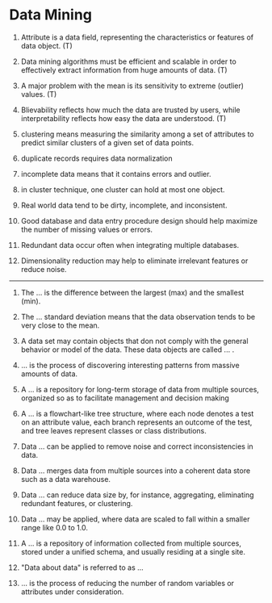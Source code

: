 # Data Mining

1. Attribute is a data field, representing the characteristics or features of data object. (T)

1. Data mining algorithms must be efficient and scalable in order to effectively extract information from huge amounts of data. (T)

1. A major problem with the mean is its sensitivity to extreme (outlier) values. (T)

1. Blievability reflects how much the data are trusted by users, while interpretability reflects how easy the data are understood. (T)

1. clustering means measuring the similarity among a set of attributes to predict similar clusters of a given set of data points.

1. duplicate records requires data normalization

1. incomplete data means that it contains errors and outlier.

1. in cluster technique, one cluster can hold at most one object.

1. Real world data tend to be dirty, incomplete, and inconsistent.

1. Good database and data entry procedure design should help maximize the number of missing values or errors.

1. Redundant data occur often when integrating multiple databases.

1. Dimensionality reduction may help to eliminate irrelevant features or reduce noise.

---

1. The ... is the difference between the largest (max) and the smallest (min).

1. The ... standard deviation means that the data observation tends to be very close to the mean.

1. A data set may contain objects that don not comply with the general behavior or model of the data. These data objects are called ... .

1. ... is the process of discovering interesting patterns from massive amounts of data.

1. A ... is a repository for long-term storage of data from multiple sources, organized so as to facilitate management and decision making

1. A ... is a flowchart-like tree structure, where each node denotes a test on an attribute value, each branch represents an outcome of the test, and tree leaves represent classes or class distributions.

1. Data ... can be applied to remove noise and correct inconsistencies in data.

1. Data ... merges data from multiple sources into a coherent data store such as a data warehouse.

1. Data ... can reduce data size by, for instance, aggregating, eliminating redundant features, or clustering.

1. Data ... may be applied, where data are scaled to fall within a smaller range like 0.0 to 1.0.

1. A ... is a repository of information collected from multiple sources, stored under a unified schema, and usually residing at a single site.

1. "Data about data" is referred to as ...

1. ... is the process of reducing the number of random variables or attributes under consideration.
